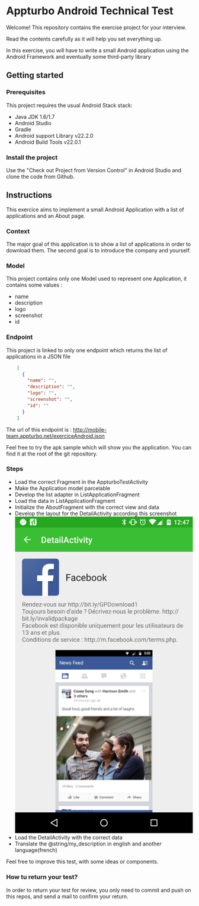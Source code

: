 # Appturbo Android Technical Test

Welcome! This repository contains the exercise project for your interview.

Read the contents carefully as it will help you set everything up.

In this exercise, you will have to write a small Android application using the Android Framework and eventually some third-party library

## Getting started

### Prerequisites

This project requires the usual Android Stack stack:

- Java JDK 1.6/1.7
- Android Studio
- Gradle
- Android support Library v22.2.0
- Android Build Tools v22.0.1

### Install the project

Use the "Check out Project from Version Control" in Android Studio and clone the code from Github.

## Instructions

This exercice aims to implement a small Android Application with a list of applications and an About page.

### Context

The major goal of this application is to show a list of applications in order to download them.
The second goal is to introduce the company and yourself.

### Model

This project contains only one Model used to represent one Application, it contains some values :

- name
- description
- logo
- screenshot
- id

### Endpoint

This project is linked to only one endpoint which returns the list of applications in a JSON file
```json
    [
      {
        "name": "",
        "description": "",
        "logo": "",
        "screenshot": "",
        "id": ""
      }
    ]
```

The url of this endpoint is : http://mobile-team.appturbo.net/exerciceAndroid.json

Feel free to try the apk sample which will show you the application. You can find it at the root of the git repository.

### Steps

- Load the correct Fragment in the AppturboTestActivity
- Make the Application model parcelable
- Develop the list adapter in ListApplicationFragment
- Load the data in ListApplicationFragment
- Initialize the AboutFragment with the correct view and data
- Develop the layout for the DetailActivity according this screenshot
![alt text](./DetailActivity.png?raw=true "DetailActivity Screenshot")
- Load the DetailActivity with the correct data
- Translate the @string/my_description in english and another language(french)

Feel free to improve this test, with some ideas or components.

### How tu return your test?

In order to return your test for review, you only need to commit and push on this repos, and send a mail to confirm your return.
